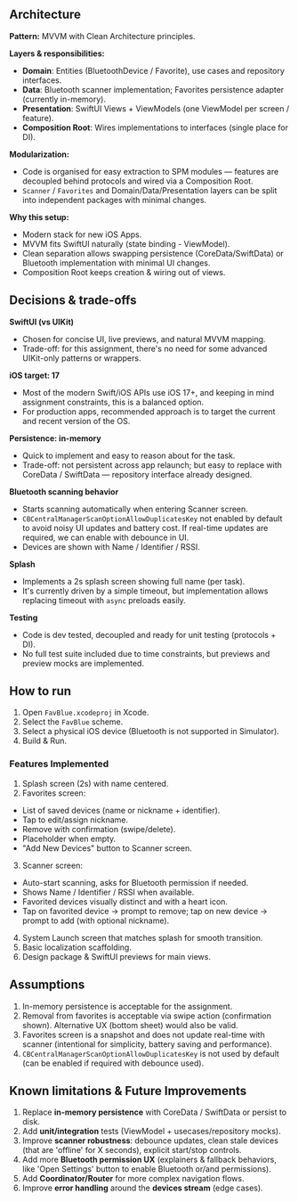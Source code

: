 ## Architecture

**Pattern:** MVVM with Clean Architecture principles.

**Layers & responsibilities:**
- **Domain**: Entities (BluetoothDevice / Favorite), use cases and repository interfaces.
- **Data**: Bluetooth scanner implementation; Favorites persistence adapter (currently in-memory).
- **Presentation**: SwiftUI Views + ViewModels (one ViewModel per screen / feature).
- **Composition Root**: Wires implementations to interfaces (single place for DI).

**Modularization:**
- Code is organised for easy extraction to SPM modules — features are decoupled behind protocols and wired via a Composition Root.
- `Scanner` / `Favorites` and Domain/Data/Presentation layers can be split into independent packages with minimal changes.

**Why this setup:**
- Modern stack for new iOS Apps.
- MVVM fits SwiftUI naturally (state binding - ViewModel).
- Clean separation allows swapping persistence (CoreData/SwiftData) or Bluetooth implementation with minimal UI changes.
- Composition Root keeps creation & wiring out of views.

## Decisions & trade-offs

**SwiftUI (vs UIKit)**
- Chosen for concise UI, live previews, and natural MVVM mapping.
- Trade-off: for this assignment, there's no need for some advanced UIKit-only patterns or wrappers.

**iOS target: 17**
- Most of the modern Swift/iOS APIs use iOS 17+, and keeping in mind assignment constraints, this is a balanced option.
- For production apps, recommended approach is to target the current and recent version of the OS.

**Persistence: in-memory**
- Quick to implement and easy to reason about for the task.
- Trade-off: not persistent across app relaunch; but easy to replace with CoreData / SwiftData — repository interface already designed.

**Bluetooth scanning behavior**
- Starts scanning automatically when entering Scanner screen.
- `CBCentralManagerScanOptionAllowDuplicatesKey` not enabled by default to avoid noisy UI updates and battery cost. If real-time updates are required, we can enable with debounce in UI.
- Devices are shown with Name / Identifier / RSSI.

**Splash**
- Implements a 2s splash screen showing full name (per task).
- It's currently driven by a simple timeout, but implementation allows replacing timeout with `async` preloads easily.

**Testing**
- Code is dev tested, decoupled and ready for unit testing (protocols + DI).
- No full test suite included due to time constraints, but previews and preview mocks are implemented.

## How to run

1. Open `FavBlue.xcodeproj` in Xcode.
2. Select the `FavBlue` scheme.
3. Select a physical iOS device (Bluetooth is not supported in Simulator).
4. Build & Run.

### Features Implemented

1. Splash screen (2s) with name centered.
2. Favorites screen:
  - List of saved devices (name or nickname + identifier).
  - Tap to edit/assign nickname.
  - Remove with confirmation (swipe/delete).
  - Placeholder when empty.
  - "Add New Devices" button to Scanner screen.
3. Scanner screen:
- Auto-start scanning, asks for Bluetooth permission if needed.
- Shows Name / Identifier / RSSI when available.
- Favorited devices visually distinct and with a heart icon.
- Tap on favorited device → prompt to remove; tap on new device → prompt to add (with optional nickname).
4. System Launch screen that matches splash for smooth transition.
5. Basic localization scaffolding.
6. Design package & SwiftUI previews for main views.

## Assumptions

1. In-memory persistence is acceptable for the assignment.
2. Removal from favorites is acceptable via swipe action (confirmation shown). Alternative UX (bottom sheet) would also be valid.
3. Favorites screen is a snapshot and does not update real-time with scanner (intentional for simplicity, battery saving and performance).
4. `CBCentralManagerScanOptionAllowDuplicatesKey` is not used by default (can be enabled if required with debounce used).

## Known limitations & Future Improvements

1. Replace **in-memory persistence** with CoreData / SwiftData or persist to disk.
2. Add **unit/integration** tests (ViewModel + usecases/repository mocks).
3. Improve **scanner robustness**: debounce updates, clean stale devices (that are 'offline' for X seconds), explicit start/stop controls.
4. Add more **Bluetooth permission UX** (explainers & fallback behaviors, like 'Open Settings' button to enable Bluetooth or/and permissions).
5. Add **Coordinator/Router** for more complex navigation flows.
6. Improve **error handling** around the **devices stream** (edge cases).
